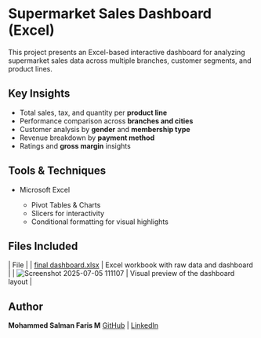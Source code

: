 # Supermarket Sales Dashboard (Excel)

This project presents an Excel-based interactive dashboard for analyzing supermarket sales data across multiple branches, customer segments, and product lines.

## Key Insights

*  Total sales, tax, and quantity per **product line**
*  Performance comparison across **branches and cities**
*  Customer analysis by **gender** and **membership type**
*  Revenue breakdown by **payment method**
*  Ratings and **gross margin** insights

## Tools & Techniques

* Microsoft Excel

  * Pivot Tables & Charts
  * Slicers for interactivity
  * Conditional formatting for visual highlights

## Files Included

| File                                                                    |
| [final dashboard.xlsx](https://github.com/userattachments/files/21072261/final.dashboard.xlsx)
| Excel workbook with raw data and dashboard                |
| ![Screenshot 2025-07-05 111107](https://github.com/user-attachments/assets/393de9e2-fd19-46cf-b75c-2dede431672e)
| Visual preview of the dashboard layout |

## Author

**Mohammed Salman Faris M**
[GitHub](https://github.com/sallu777) | [LinkedIn](https://www.linkedin.com/in/MohdSalmanFaris)
